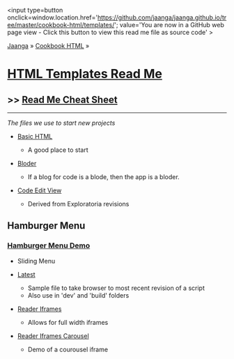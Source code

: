<span style=display:none; >[You are now in a GitHub source code view - click this link to view Read Me file as a web page]( http://jaanga.github.io/cookbook-html/templates/index.html "View file as a web page." ) </span>
<input type=button onclick=window.location.href='https://github.com/jaanga/jaanga.github.io/tree/master/cookbook-html/templates/'; 
value='You are now in a GitHub web page view - Click this button to view this read me file as source code' >

[Jaanga]( http://jaanga.github.io ) » [Cookbook HTML]( http://jaanga.github.io/cookbook-html/  ) »

[HTML Templates Read Me]( index.html )
===

## >> [Read Me Cheat Sheet]( http://jaanga.github.io/documents/jaanga-practice-notes/index.html#markdown-cheat-sheet.md )

***

_The files we use to start new projects_

* [Basic HTML]( http://jaanga.github.io/cookbook-html/templates/basic-html/ )
	* A good place to start

* [Bloder]( http://jaanga.github.io/cookbook-html/templates/bloder/ )
	* If a blog for code is a blode, then the app is a bloder.

* [Code Edit View]( http://jaanga.github.io/cookbook-html/templates/code-edit-view/ )
	* Derived from Exploratoria revisions

## Hamburger Menu

### [Hamburger Menu Demo]( http://jaanga.github.io/cookbook-html/snippets/hamburger-menu/hamburger-child-menu-r3-fixed-width.html )

* Sliding Menu


* [Latest]( http://jaanga.github.io/cookbook-html/templates/latest/ )
	* Sample file to take browser to most recent revision of a script
	* Also use in 'dev' and 'build' folders

* [Reader Iframes]( http://jaanga.github.io/cookbook-html/templates/reader-iframes/ )
	* Allows for full width iframes

* [Reader Iframes Carousel]( http://jaanga.github.io/cookbook-html/templates/reader-iframes-carousel/ )
	* Demo of a courousel iframe

